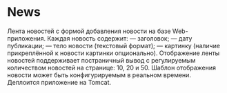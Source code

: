 # News
 Лента новостей с формой добавления новости на базе Web-приложения. Каждая новость содержит:
— заголовок;
— дату публикации;
— тело новости (текстовый формат);
— картинку (наличие прикреплённой к новости картинки опционально).
Отображение ленты новостей поддерживает постраничный вывод с регулируемым количеством новостей на странице: 10, 20 и 50. 
Шаблон отображения новости может быть конфигурируемым в реальном времени. Деплоится приложение на Tomcat.
